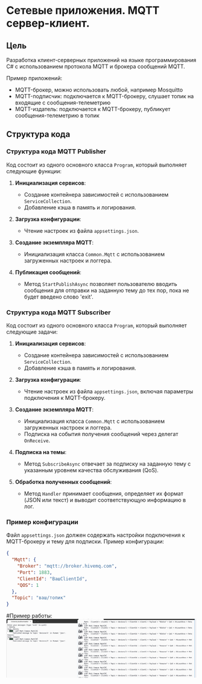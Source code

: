 # Сетевые приложения. MQTT сервер-клиент.

## Цель

Разработка клиент-серверных приложений на языке программирования C# с использованием протокола MQTT 
и брокера сообщений MQTT.

Пример приложений:

* MQTT-брокер, можно использовать любой, например Mosquitto 
* MQTT-подписчик: подключается к MQTT-брокеру, слушает топик на входящие с сообщения-телеметрию
* MQTT-издатель: подключается к MQTT-брокеру, публикует сообщения-телеметрию в топик

## Структура кода

### Структура кода MQTT Publisher

Код состоит из одного основного класса `Program`, который выполняет следующие функции:

1. **Инициализация сервисов**:
   - Создание контейнера зависимостей с использованием `ServiceCollection`.
   - Добавление кэша в память и логирования.

2. **Загрузка конфигурации**:
   - Чтение настроек из файла `appsettings.json`.

3. **Создание экземпляра MQTT**:
   - Инициализация класса `Common.Mqtt` с использованием загруженных настроек и логгера.

4. **Публикация сообщений**:
   - Метод `StartPublishAsync` позволяет пользователю вводить сообщения для отправки на заданную тему до тех пор, пока не будет введено слово 'exit'.

### Структура кода MQTT Subscriber

Код состоит из одного основного класса `Program`, который выполняет следующие задачи:

1. **Инициализация сервисов**:
   - Создание контейнера зависимостей с использованием `ServiceCollection`.
   - Добавление кэша в память и логирования.

2. **Загрузка конфигурации**:
   - Чтение настроек из файла `appsettings.json`, включая параметры подключения к MQTT-брокеру.

3. **Создание экземпляра MQTT**:
   - Инициализация класса `Common.Mqtt` с использованием загруженных настроек и логгера.
   - Подписка на события получения сообщений через делегат `OnReceive`.

4. **Подписка на темы**:
   - Метод `SubscribeAsync` отвечает за подписку на заданную тему с указанным уровнем качества обслуживания (QoS).

5. **Обработка полученных сообщений**:
   - Метод `Handler` принимает сообщения, определяет их формат (JSON или текст) и выводит соответствующую информацию в лог.

### Пример конфигурации
Файл `appsettings.json` должен содержать настройки подключения к MQTT-брокеру и тему для подписки. Пример конфигурации:

```json
{
  "Mqtt": {
    "Broker": "mqtt://broker.hivemq.com",
    "Port": 1883,
    "ClientId": "ВашClientId",
    "QOS": 1
  },
  "Topic": "ваш/топик"
}
```
#Пример работы:
![](11.png)

